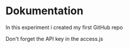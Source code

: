 # Dokumentation

In this experiment i created my first GitHub repo 

Don't forget the API key in the access.js
